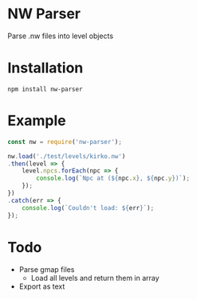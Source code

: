 NW Parser
============
Parse .nw files into level objects

Installation
============
```shell
npm install nw-parser
```

Example
=======
```javascript
const nw = require('nw-parser');

nw.load('./test/levels/kirko.nw')
.then(level => {
	level.npcs.forEach(npc => {
		console.log(`Npc at (${npc.x}, ${npc.y})`);
	});
})
.catch(err => {
	console.log(`Couldn't load: ${err}`);
});
```

Todo
====
- Parse gmap files
	- Load all levels and return them in array
- Export as text